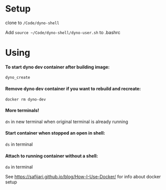 # Setup
clone to `/Code/dyno-shell`

Add `source ~/Code/dyno-shell/dyno-user.sh` to .bashrc


# Using

#### To start dyno dev container after building image:
`dyno_create`

#### Remove dyno dev container if you want to rebuild and recreate:
`docker rm dyno-dev`

#### More terminals!
`dn` in new terminal when original terminal is already running

#### Start container when stopped an open in shell:
`ds` in terminal

#### Attach to running container without a shell:
`da` in terminal


See https://safijari.github.io/blog/How-I-Use-Docker/ for info about docker setup
